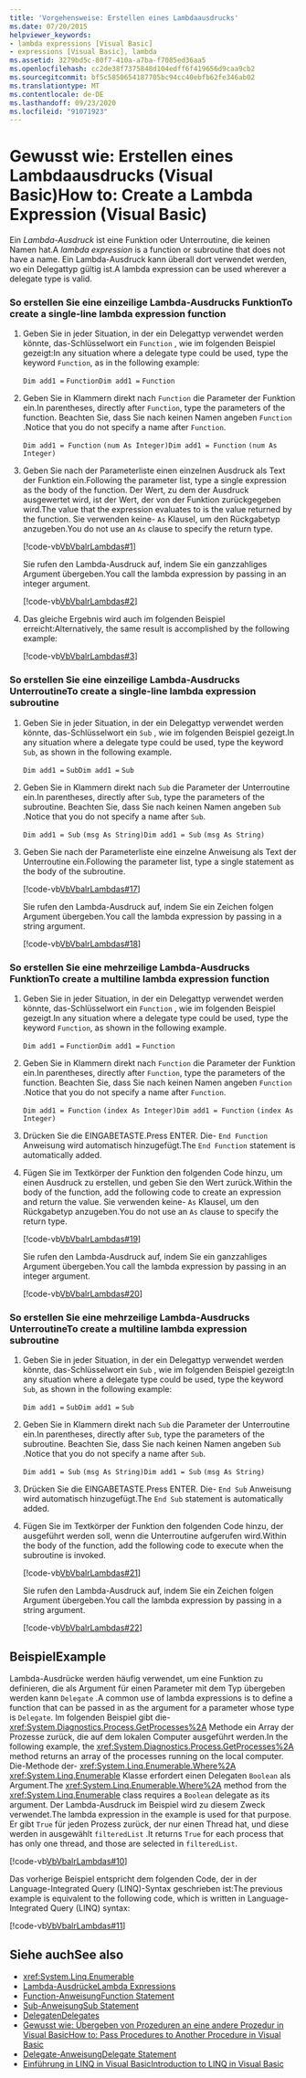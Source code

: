 ```yaml
---
title: 'Vorgehensweise: Erstellen eines Lambdaausdrucks'
ms.date: 07/20/2015
helpviewer_keywords:
- lambda expressions [Visual Basic]
- expressions [Visual Basic], lambda
ms.assetid: 3279bd5c-80f7-410a-a7ba-f7085ed36aa5
ms.openlocfilehash: cc2de38f7375848d104edff6f419656d9caa9cb2
ms.sourcegitcommit: bf5c5850654187705bc94cc40ebfb62fe346ab02
ms.translationtype: MT
ms.contentlocale: de-DE
ms.lasthandoff: 09/23/2020
ms.locfileid: "91071923"
---
```

# <a name="how-to-create-a-lambda-expression-visual-basic"></a><span data-ttu-id="f7806-102">Gewusst wie: Erstellen eines Lambdaausdrucks (Visual Basic)</span><span class="sxs-lookup"><span data-stu-id="f7806-102">How to: Create a Lambda Expression (Visual Basic)</span></span>

<span data-ttu-id="f7806-103">Ein *Lambda-Ausdruck* ist eine Funktion oder Unterroutine, die keinen Namen hat.</span><span class="sxs-lookup"><span data-stu-id="f7806-103">A *lambda expression* is a function or subroutine that does not have a name.</span></span> <span data-ttu-id="f7806-104">Ein Lambda-Ausdruck kann überall dort verwendet werden, wo ein Delegattyp gültig ist.</span><span class="sxs-lookup"><span data-stu-id="f7806-104">A lambda expression can be used wherever a delegate type is valid.</span></span>  
  
### <a name="to-create-a-single-line-lambda-expression-function"></a><span data-ttu-id="f7806-105">So erstellen Sie eine einzeilige Lambda-Ausdrucks Funktion</span><span class="sxs-lookup"><span data-stu-id="f7806-105">To create a single-line lambda expression function</span></span>  
  
1. <span data-ttu-id="f7806-106">Geben Sie in jeder Situation, in der ein Delegattyp verwendet werden könnte, das-Schlüsselwort ein `Function` , wie im folgenden Beispiel gezeigt:</span><span class="sxs-lookup"><span data-stu-id="f7806-106">In any situation where a delegate type could be used, type the keyword `Function`, as in the following example:</span></span>  
  
     <span data-ttu-id="f7806-107">`Dim add1 =`   `Function`</span><span class="sxs-lookup"><span data-stu-id="f7806-107">`Dim add1 =`   `Function`</span></span>  
  
2. <span data-ttu-id="f7806-108">Geben Sie in Klammern direkt nach `Function` die Parameter der Funktion ein.</span><span class="sxs-lookup"><span data-stu-id="f7806-108">In parentheses, directly after `Function`, type the parameters of the function.</span></span> <span data-ttu-id="f7806-109">Beachten Sie, dass Sie nach keinen Namen angeben `Function` .</span><span class="sxs-lookup"><span data-stu-id="f7806-109">Notice that you do not specify a name after `Function`.</span></span>  
  
     <span data-ttu-id="f7806-110">`Dim add1 = Function`   `(num As Integer)`</span><span class="sxs-lookup"><span data-stu-id="f7806-110">`Dim add1 = Function`   `(num As Integer)`</span></span>  
  
3. <span data-ttu-id="f7806-111">Geben Sie nach der Parameterliste einen einzelnen Ausdruck als Text der Funktion ein.</span><span class="sxs-lookup"><span data-stu-id="f7806-111">Following the parameter list, type a single expression as the body of the function.</span></span> <span data-ttu-id="f7806-112">Der Wert, zu dem der Ausdruck ausgewertet wird, ist der Wert, der von der Funktion zurückgegeben wird.</span><span class="sxs-lookup"><span data-stu-id="f7806-112">The value that the expression evaluates to is the value returned by the function.</span></span> <span data-ttu-id="f7806-113">Sie verwenden keine- `As` Klausel, um den Rückgabetyp anzugeben.</span><span class="sxs-lookup"><span data-stu-id="f7806-113">You do not use an `As` clause to specify the return type.</span></span>  
  
     [!code-vb[VbVbalrLambdas#1](~/samples/snippets/visualbasic/VS_Snippets_VBCSharp/VbVbalrLambdas/VB/Class1.vb#1)]  
  
     <span data-ttu-id="f7806-114">Sie rufen den Lambda-Ausdruck auf, indem Sie ein ganzzahliges Argument übergeben.</span><span class="sxs-lookup"><span data-stu-id="f7806-114">You call the lambda expression by passing in an integer argument.</span></span>  
  
     [!code-vb[VbVbalrLambdas#2](~/samples/snippets/visualbasic/VS_Snippets_VBCSharp/VbVbalrLambdas/VB/Class1.vb#2)]  
  
4. <span data-ttu-id="f7806-115">Das gleiche Ergebnis wird auch im folgenden Beispiel erreicht:</span><span class="sxs-lookup"><span data-stu-id="f7806-115">Alternatively, the same result is accomplished by the following example:</span></span>  
  
     [!code-vb[VbVbalrLambdas#3](~/samples/snippets/visualbasic/VS_Snippets_VBCSharp/VbVbalrLambdas/VB/Class1.vb#3)]  
  
### <a name="to-create-a-single-line-lambda-expression-subroutine"></a><span data-ttu-id="f7806-116">So erstellen Sie eine einzeilige Lambda-Ausdrucks Unterroutine</span><span class="sxs-lookup"><span data-stu-id="f7806-116">To create a single-line lambda expression subroutine</span></span>  
  
1. <span data-ttu-id="f7806-117">Geben Sie in jeder Situation, in der ein Delegattyp verwendet werden könnte, das-Schlüsselwort ein `Sub` , wie im folgenden Beispiel gezeigt.</span><span class="sxs-lookup"><span data-stu-id="f7806-117">In any situation where a delegate type could be used, type the keyword `Sub`, as shown in the following example.</span></span>  
  
     <span data-ttu-id="f7806-118">`Dim add1 =`   `Sub`</span><span class="sxs-lookup"><span data-stu-id="f7806-118">`Dim add1 =`   `Sub`</span></span>  
  
2. <span data-ttu-id="f7806-119">Geben Sie in Klammern direkt nach `Sub` die Parameter der Unterroutine ein.</span><span class="sxs-lookup"><span data-stu-id="f7806-119">In parentheses, directly after `Sub`, type the parameters of the subroutine.</span></span> <span data-ttu-id="f7806-120">Beachten Sie, dass Sie nach keinen Namen angeben `Sub` .</span><span class="sxs-lookup"><span data-stu-id="f7806-120">Notice that you do not specify a name after `Sub`.</span></span>  
  
     <span data-ttu-id="f7806-121">`Dim add1 = Sub`   `(msg As String)`</span><span class="sxs-lookup"><span data-stu-id="f7806-121">`Dim add1 = Sub`   `(msg As String)`</span></span>  
  
3. <span data-ttu-id="f7806-122">Geben Sie nach der Parameterliste eine einzelne Anweisung als Text der Unterroutine ein.</span><span class="sxs-lookup"><span data-stu-id="f7806-122">Following the parameter list, type a single statement as the body of the subroutine.</span></span>  
  
     [!code-vb[VbVbalrLambdas#17](~/samples/snippets/visualbasic/VS_Snippets_VBCSharp/VbVbalrLambdas/VB/Class1.vb#17)]  
  
     <span data-ttu-id="f7806-123">Sie rufen den Lambda-Ausdruck auf, indem Sie ein Zeichen folgen Argument übergeben.</span><span class="sxs-lookup"><span data-stu-id="f7806-123">You call the lambda expression by passing in a string argument.</span></span>  
  
     [!code-vb[VbVbalrLambdas#18](~/samples/snippets/visualbasic/VS_Snippets_VBCSharp/VbVbalrLambdas/VB/Class1.vb#18)]  
  
### <a name="to-create-a-multiline-lambda-expression-function"></a><span data-ttu-id="f7806-124">So erstellen Sie eine mehrzeilige Lambda-Ausdrucks Funktion</span><span class="sxs-lookup"><span data-stu-id="f7806-124">To create a multiline lambda expression function</span></span>  
  
1. <span data-ttu-id="f7806-125">Geben Sie in jeder Situation, in der ein Delegattyp verwendet werden könnte, das-Schlüsselwort ein `Function` , wie im folgenden Beispiel gezeigt.</span><span class="sxs-lookup"><span data-stu-id="f7806-125">In any situation where a delegate type could be used, type the keyword `Function`, as shown in the following example.</span></span>  
  
     <span data-ttu-id="f7806-126">`Dim add1 =`   `Function`</span><span class="sxs-lookup"><span data-stu-id="f7806-126">`Dim add1 =`   `Function`</span></span>  
  
2. <span data-ttu-id="f7806-127">Geben Sie in Klammern direkt nach `Function` die Parameter der Funktion ein.</span><span class="sxs-lookup"><span data-stu-id="f7806-127">In parentheses, directly after `Function`, type the parameters of the function.</span></span> <span data-ttu-id="f7806-128">Beachten Sie, dass Sie nach keinen Namen angeben `Function` .</span><span class="sxs-lookup"><span data-stu-id="f7806-128">Notice that you do not specify a name after `Function`.</span></span>  
  
     <span data-ttu-id="f7806-129">`Dim add1 = Function`   `(index As Integer)`</span><span class="sxs-lookup"><span data-stu-id="f7806-129">`Dim add1 = Function`   `(index As Integer)`</span></span>  
  
3. <span data-ttu-id="f7806-130">Drücken Sie die EINGABETASTE.</span><span class="sxs-lookup"><span data-stu-id="f7806-130">Press ENTER.</span></span> <span data-ttu-id="f7806-131">Die- `End Function` Anweisung wird automatisch hinzugefügt.</span><span class="sxs-lookup"><span data-stu-id="f7806-131">The `End Function` statement is automatically added.</span></span>  
  
4. <span data-ttu-id="f7806-132">Fügen Sie im Textkörper der Funktion den folgenden Code hinzu, um einen Ausdruck zu erstellen, und geben Sie den Wert zurück.</span><span class="sxs-lookup"><span data-stu-id="f7806-132">Within the body of the function, add the following code to create an expression and return the value.</span></span> <span data-ttu-id="f7806-133">Sie verwenden keine- `As` Klausel, um den Rückgabetyp anzugeben.</span><span class="sxs-lookup"><span data-stu-id="f7806-133">You do not use an `As` clause to specify the return type.</span></span>  
  
     [!code-vb[VbVbalrLambdas#19](~/samples/snippets/visualbasic/VS_Snippets_VBCSharp/VbVbalrLambdas/VB/Class1.vb#19)]  
  
     <span data-ttu-id="f7806-134">Sie rufen den Lambda-Ausdruck auf, indem Sie ein ganzzahliges Argument übergeben.</span><span class="sxs-lookup"><span data-stu-id="f7806-134">You call the lambda expression by passing in an integer argument.</span></span>  
  
     [!code-vb[VbVbalrLambdas#20](~/samples/snippets/visualbasic/VS_Snippets_VBCSharp/VbVbalrLambdas/VB/Class1.vb#20)]  
  
### <a name="to-create-a-multiline-lambda-expression-subroutine"></a><span data-ttu-id="f7806-135">So erstellen Sie eine mehrzeilige Lambda-Ausdrucks Unterroutine</span><span class="sxs-lookup"><span data-stu-id="f7806-135">To create a multiline lambda expression subroutine</span></span>  
  
1. <span data-ttu-id="f7806-136">Geben Sie in jeder Situation, in der ein Delegattyp verwendet werden könnte, das-Schlüsselwort ein `Sub` , wie im folgenden Beispiel gezeigt:</span><span class="sxs-lookup"><span data-stu-id="f7806-136">In any situation where a delegate type could be used, type the keyword `Sub`, as shown in the following example:</span></span>  
  
     <span data-ttu-id="f7806-137">`Dim add1 =`   `Sub`</span><span class="sxs-lookup"><span data-stu-id="f7806-137">`Dim add1 =`   `Sub`</span></span>  
  
2. <span data-ttu-id="f7806-138">Geben Sie in Klammern direkt nach `Sub` die Parameter der Unterroutine ein.</span><span class="sxs-lookup"><span data-stu-id="f7806-138">In parentheses, directly after `Sub`, type the parameters of the subroutine.</span></span> <span data-ttu-id="f7806-139">Beachten Sie, dass Sie nach keinen Namen angeben `Sub` .</span><span class="sxs-lookup"><span data-stu-id="f7806-139">Notice that you do not specify a name after `Sub`.</span></span>  
  
     <span data-ttu-id="f7806-140">`Dim add1 = Sub`  `(msg As String)`</span><span class="sxs-lookup"><span data-stu-id="f7806-140">`Dim add1 = Sub`  `(msg As String)`</span></span>  
  
3. <span data-ttu-id="f7806-141">Drücken Sie die EINGABETASTE.</span><span class="sxs-lookup"><span data-stu-id="f7806-141">Press ENTER.</span></span> <span data-ttu-id="f7806-142">Die- `End Sub` Anweisung wird automatisch hinzugefügt.</span><span class="sxs-lookup"><span data-stu-id="f7806-142">The `End Sub` statement is automatically added.</span></span>  
  
4. <span data-ttu-id="f7806-143">Fügen Sie im Textkörper der Funktion den folgenden Code hinzu, der ausgeführt werden soll, wenn die Unterroutine aufgerufen wird.</span><span class="sxs-lookup"><span data-stu-id="f7806-143">Within the body of the function, add the following code to execute when the subroutine is invoked.</span></span>  
  
     [!code-vb[VbVbalrLambdas#21](~/samples/snippets/visualbasic/VS_Snippets_VBCSharp/VbVbalrLambdas/VB/Class1.vb#21)]  
  
     <span data-ttu-id="f7806-144">Sie rufen den Lambda-Ausdruck auf, indem Sie ein Zeichen folgen Argument übergeben.</span><span class="sxs-lookup"><span data-stu-id="f7806-144">You call the lambda expression by passing in a string argument.</span></span>  
  
     [!code-vb[VbVbalrLambdas#22](~/samples/snippets/visualbasic/VS_Snippets_VBCSharp/VbVbalrLambdas/VB/Class1.vb#22)]  
  
## <a name="example"></a><span data-ttu-id="f7806-145">Beispiel</span><span class="sxs-lookup"><span data-stu-id="f7806-145">Example</span></span>  

 <span data-ttu-id="f7806-146">Lambda-Ausdrücke werden häufig verwendet, um eine Funktion zu definieren, die als Argument für einen Parameter mit dem Typ übergeben werden kann `Delegate` .</span><span class="sxs-lookup"><span data-stu-id="f7806-146">A common use of lambda expressions is to define a function that can be passed in as the argument for a parameter whose type is `Delegate`.</span></span> <span data-ttu-id="f7806-147">Im folgenden Beispiel gibt die- <xref:System.Diagnostics.Process.GetProcesses%2A> Methode ein Array der Prozesse zurück, die auf dem lokalen Computer ausgeführt werden.</span><span class="sxs-lookup"><span data-stu-id="f7806-147">In the following example, the <xref:System.Diagnostics.Process.GetProcesses%2A> method returns an array of the processes running on the local computer.</span></span> <span data-ttu-id="f7806-148">Die-Methode der- <xref:System.Linq.Enumerable.Where%2A> <xref:System.Linq.Enumerable> Klasse erfordert einen Delegaten `Boolean` als Argument.</span><span class="sxs-lookup"><span data-stu-id="f7806-148">The <xref:System.Linq.Enumerable.Where%2A> method from the <xref:System.Linq.Enumerable> class requires a `Boolean` delegate as its argument.</span></span> <span data-ttu-id="f7806-149">Der Lambda-Ausdruck im Beispiel wird zu diesem Zweck verwendet.</span><span class="sxs-lookup"><span data-stu-id="f7806-149">The lambda expression in the example is used for that purpose.</span></span> <span data-ttu-id="f7806-150">Er gibt `True` für jeden Prozess zurück, der nur einen Thread hat, und diese werden in ausgewählt `filteredList` .</span><span class="sxs-lookup"><span data-stu-id="f7806-150">It returns `True` for each process that has only one thread, and those are selected in `filteredList`.</span></span>  
  
 [!code-vb[VbVbalrLambdas#10](~/samples/snippets/visualbasic/VS_Snippets_VBCSharp/VbVbalrLambdas/VB/Class4.vb#10)]  
  
 <span data-ttu-id="f7806-151">Das vorherige Beispiel entspricht dem folgenden Code, der in der Language-Integrated Query (LINQ)-Syntax geschrieben ist:</span><span class="sxs-lookup"><span data-stu-id="f7806-151">The previous example is equivalent to the following code, which is written in Language-Integrated Query (LINQ) syntax:</span></span>  
  
 [!code-vb[VbVbalrLambdas#11](~/samples/snippets/visualbasic/VS_Snippets_VBCSharp/VbVbalrLambdas/VB/Class5.vb#11)]  
  
## <a name="see-also"></a><span data-ttu-id="f7806-152">Siehe auch</span><span class="sxs-lookup"><span data-stu-id="f7806-152">See also</span></span>

- <xref:System.Linq.Enumerable>
- [<span data-ttu-id="f7806-153">Lambda-Ausdrücke</span><span class="sxs-lookup"><span data-stu-id="f7806-153">Lambda Expressions</span></span>](./lambda-expressions.md)
- [<span data-ttu-id="f7806-154">Function-Anweisung</span><span class="sxs-lookup"><span data-stu-id="f7806-154">Function Statement</span></span>](../../../language-reference/statements/function-statement.md)
- [<span data-ttu-id="f7806-155">Sub-Anweisung</span><span class="sxs-lookup"><span data-stu-id="f7806-155">Sub Statement</span></span>](../../../language-reference/statements/sub-statement.md)
- [<span data-ttu-id="f7806-156">Delegaten</span><span class="sxs-lookup"><span data-stu-id="f7806-156">Delegates</span></span>](../delegates/index.md)
- [<span data-ttu-id="f7806-157">Gewusst wie: Übergeben von Prozeduren an eine andere Prozedur in Visual Basic</span><span class="sxs-lookup"><span data-stu-id="f7806-157">How to: Pass Procedures to Another Procedure in Visual Basic</span></span>](../delegates/how-to-pass-procedures-to-another-procedure.md)
- [<span data-ttu-id="f7806-158">Delegate-Anweisung</span><span class="sxs-lookup"><span data-stu-id="f7806-158">Delegate Statement</span></span>](../../../language-reference/statements/delegate-statement.md)
- [<span data-ttu-id="f7806-159">Einführung in LINQ in Visual Basic</span><span class="sxs-lookup"><span data-stu-id="f7806-159">Introduction to LINQ in Visual Basic</span></span>](../linq/introduction-to-linq.md)
